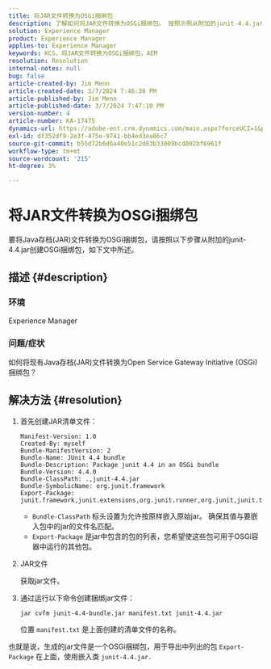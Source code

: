 ```yaml
---
title: 将JAR文件转换为OSGi捆绑包
description: 了解如何将JAR文件转换为OSGi捆绑包。 按照示例从附加的junit-4.4.jar创建一个OSGi捆绑包。
solution: Experience Manager
product: Experience Manager
applies-to: Experience Manager
keywords: KCS，将JAR文件转换为OSGi捆绑包，AEM
resolution: Resolution
internal-notes: null
bug: false
article-created-by: Jim Menn
article-created-date: 3/7/2024 7:46:38 PM
article-published-by: Jim Menn
article-published-date: 3/7/2024 7:47:10 PM
version-number: 4
article-number: KA-17475
dynamics-url: https://adobe-ent.crm.dynamics.com/main.aspx?forceUCI=1&pagetype=entityrecord&etn=knowledgearticle&id=93faf665-bbdc-ee11-904d-6045bd006268
exl-id: df352df9-2e3f-475e-9741-bb4ed3ea86c7
source-git-commit: b55d72b6d6a40e51c2d83b33009bcd802bf6961f
workflow-type: tm+mt
source-wordcount: '215'
ht-degree: 3%

---
```


# 将JAR文件转换为OSGi捆绑包


要将Java存档(JAR)文件转换为OSGi捆绑包，请按照以下步骤从附加的junit-4.4.jar创建OSGi捆绑包，如下文中所述。

## 描述 {#description}


### <b>环境</b>

Experience Manager

### <b>问题/症状</b>

如何将现有Java存档(JAR)文件转换为Open Service Gateway Initiative (OSGi)捆绑包？


## 解决方法 {#resolution}


1. 首先创建JAR清单文件：


   ```
   Manifest-Version: 1.0
   Created-By: myself
   Bundle-ManifestVersion: 2
   Bundle-Name: JUnit 4.4 bundle
   Bundle-Description: Package junit 4.4 in an OSGi bundle
   Bundle-Version: 4.4.0
   Bundle-ClassPath: .,junit-4.4.jar
   Bundle-SymbolicName: org.junit.framework
   Export-Package: junit.framework,junit.extensions,org.junit.runner,org.junit,junit.textui
   ```


   - `Bundle-ClassPath` 标头设置为允许按原样嵌入原始jar。 确保其值与要嵌入包中的jar的文件名匹配。
   - `Export-Package` 是jar中包含的包的列表，您希望使这些包可用于OSGi容器中运行的其他包。

1. JAR文件

   获取jar文件。

1. 通过运行以下命令创建捆绑jar文件：


   ```
   jar cvfm junit-4.4-bundle.jar manifest.txt junit-4.4.jar
   ```

   位置 `manifest.txt` 是上面创建的清单文件的名称。


也就是说，生成的jar文件是一个OSGi捆绑包，用于导出中列出的包 `Export-Package` 在上面，使用嵌入类 `junit-4.4.jar.`
